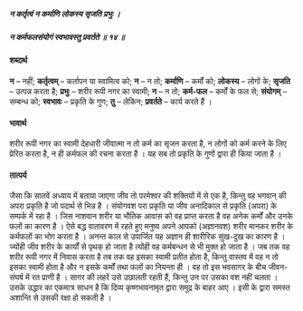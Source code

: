 ##### न कर्तृत्वं न कर्माणि लोकस्य सृजति प्रभुः ।
##### न कर्मफलसंयोगं स्वभावस्तु प्रवर्तते ॥ १४ ॥

#### शब्दार्थ

**न** – नहीं; **कर्तृत्वम्** – कर्तापन या स्वामित्व को; **न** – न तो; **कर्माणि** – कर्मों को; **लोकस्य** – लोगों के; **सृजति** – उत्पन्न करता है; **प्रभुः** – शरीर  रूपी नगर का स्वामी; **न** – न तो; **कर्म-फल** – कर्मों के फल से; **संयोगम्** – सम्बन्ध को; **स्वभावः** – प्रकृति के गुण; **तु** – लेकिन; **प्रवर्तते** – कार्य करते  हैं ।

#### भावार्थ

शरीर रूपी नगर का स्वामी देहधारी जीवात्मा न तो कर्म का सृजन करता है, न लोगों को कर्म करने के लिए प्रेरित करता है, न ही कर्मफल की रचना करता है । यह सब तो प्रकृति के गुणों द्वारा ही किया जाता है ।

#### तात्पर्य

जैसा कि सातवें अध्याय में बताया जाएगा जीव तो परमेश्वर की शक्तियों में से एक है, किन्तु वह भगवान् की अपरा प्रकृति है जो पदार्थ से भिन्न है । संयोगवश परा प्रकृति या जीव अनादिकाल से प्रकृति (अपरा) के सम्पर्क में रहा है । जिस नाशवान शरीर या भौतिक आवास को वह प्राप्त करता है वह अनेक कर्मों और उनके फलों का कारण है । ऐसे बद्ध वातावरण में रहते हुए मनुष्य अपने आपको (अज्ञानवश) शरीर मानकर शरीर के कर्मफलों का भोग करता है । अनन्त काल से उपार्जित यह अज्ञान ही शारीरिक सुख-दुख का कारण है । ज्योंही जीव शरीर के कार्यों से पृथक् हो जाता है त्योंही वह कर्मबन्धन से भी मुक्त हो जाता है । जब तक वह शरीर रूपी नगर में निवास करता है तब तक वह इसका स्वामी प्रतीत होता है, किन्तु वास्तव में वह न तो इसका स्वामी होता है और न इसके कर्मों तथा फलों का नियन्ता ही । वह तो इस भवसागर के बीच जीवन-संघर्ष में रत प्राणी है । सागर की लहरें उसे उछालती रहती हैं, किन्तु उन पर उसका वश नहीं चलता । उसके उद्धार का एकमात्र साधन है कि दिव्य कृष्णभावनामृत द्वारा समुद्र के बाहर आए । इसी के द्वारा समस्त अशान्ति से उसकी रक्षा हो सकती है ।